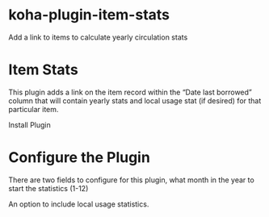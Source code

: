 # koha-plugin-item-stats
Add a link to items to calculate yearly circulation stats

# Item Stats

This plugin adds a link on the item record within the “Date last borrowed” column that will contain yearly stats and local usage stat (if desired) for that particular item. 


Install Plugin
# Configure the Plugin

There are two fields to configure for this plugin, what month in the year to start the statistics (1-12)

An option to include local usage statistics.
